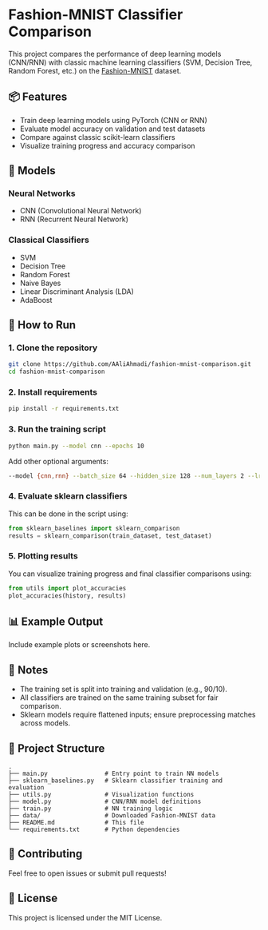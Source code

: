 # Fashion-MNIST Classifier Comparison

This project compares the performance of deep learning models (CNN/RNN) with classic machine learning classifiers (SVM, Decision Tree, Random Forest, etc.) on the [Fashion-MNIST](https://github.com/zalandoresearch/fashion-mnist) dataset.

## 📦 Features

* Train deep learning models using PyTorch (CNN or RNN)
* Evaluate model accuracy on validation and test datasets
* Compare against classic scikit-learn classifiers
* Visualize training progress and accuracy comparison

## 🧠 Models

### Neural Networks

* CNN (Convolutional Neural Network)
* RNN (Recurrent Neural Network)

### Classical Classifiers

* SVM
* Decision Tree
* Random Forest
* Naive Bayes
* Linear Discriminant Analysis (LDA)
* AdaBoost

## 🚀 How to Run

### 1. Clone the repository

```bash
git clone https://github.com/AAliAhmadi/fashion-mnist-comparison.git
cd fashion-mnist-comparison
```

### 2. Install requirements

```bash
pip install -r requirements.txt
```

### 3. Run the training script

```bash
python main.py --model cnn --epochs 10
```

Add other optional arguments:

```bash
--model {cnn,rnn} --batch_size 64 --hidden_size 128 --num_layers 2 --lr 0.001 --device cpu
```

### 4. Evaluate sklearn classifiers

This can be done in the script using:

```python
from sklearn_baselines import sklearn_comparison
results = sklearn_comparison(train_dataset, test_dataset)
```

### 5. Plotting results

You can visualize training progress and final classifier comparisons using:

```python
from utils import plot_accuracies
plot_accuracies(history, results)
```

## 📊 Example Output

Include example plots or screenshots here.

## 📝 Notes

* The training set is split into training and validation (e.g., 90/10).
* All classifiers are trained on the same training subset for fair comparison.
* Sklearn models require flattened inputs; ensure preprocessing matches across models.

## 📁 Project Structure

```
.
├── main.py                # Entry point to train NN models
├── sklearn_baselines.py   # Sklearn classifier training and evaluation
├── utils.py               # Visualization functions
├── model.py               # CNN/RNN model definitions
├── train.py               # NN training logic
├── data/                  # Downloaded Fashion-MNIST data
├── README.md              # This file
└── requirements.txt       # Python dependencies
```

## 🤝 Contributing

Feel free to open issues or submit pull requests!

## 📜 License

This project is licensed under the MIT License.
